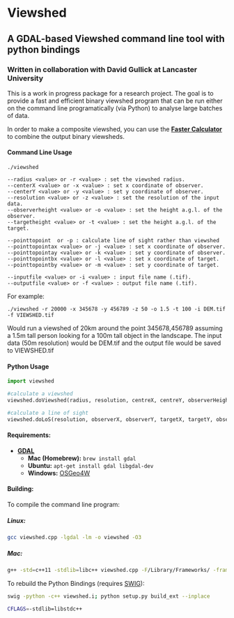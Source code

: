 # Viewshed
## A GDAL-based Viewshed command line tool with python bindings

### Written in collaboration with David Gullick at Lancaster University

This is a work in progress package for a research project. The goal is to provide a fast and efficient binary viewshed program that can be run either on the command line programatically (via Python) to analyse large batches of data.

In order to make a composite viewshed, you can use the [**Faster Calculator**](https://github.com/jonnyhuck/FasterCalculator) to combine the output binary viewsheds.

#### Command Line Usage

```
./viewshed

--radius <value> or -r <value> : set the viewshed radius.
--centerX <value> or -x <value> : set x coordinate of observer.
--centerY <value> or -y <value> : set y coordinate of observer.
--resolution <value> or -z <value> : set the resolution of the input data.
--observerheight <value> or -o <value> : set the height a.g.l. of the observer.
--targetheight <value> or -t <value> : set the height a.g.l. of the target.

--pointtopoint  or -p : calculate line of sight rather than viewshed
--pointtopointax <value> or -j <value> : set x coordinate of observer.
--pointtopointay <value> or -k <value> : set y coordinate of observer.
--pointtopointbx <value> or -l <value> : set x coordinate of target.
--pointtopointby <value> or -m <value> : set y coordinate of target.

--inputfile <value> or -i <value> : input file name (.tif).
--outputfile <value> or -f <value> : output file name (.tif).

```
For example:

`./viewshed -r 20000 -x 345678 -y 456789 -z 50 -o 1.5 -t 100 -i DEM.tif -f VIEWSHED.tif`

Would run a viewshed of 20km around the point 345678,456789 assuming a 1.5m tall person looking for a 100m tall object in the landscape. The input data (50m resolution) would be DEM.tif and the output file would be saved to VIEWSHED.tif

#### Python Usage

```python
import viewshed

#calculate a viewshed
viewshed.doViewshed(radius, resolution, centreX, centreY, observerHeight, targetHeight, inputFile, outputFile)

#calculate a line of sight
viewshed.doLoS(resolution, observerX, observerY, targetX, targetY, observerHeight, targetHeight, inputFile)
```

#### Requirements:
* [**GDAL**](http://www.gdal.org/)
	* **Mac (Homebrew):** `brew install gdal`
	* **Ubuntu:** `apt-get install gdal libgdal-dev`
	* **Windows:** [OSGeo4W](https://trac.osgeo.org/osgeo4w)

#### Building:
To compile the command line program:

##### Linux:

```bash
gcc viewshed.cpp -lgdal -lm -o viewshed -O3
```

##### Mac:
```bash
g++ -std=c++11 -stdlib=libc++ viewshed.cpp -F/Library/Frameworks/ -framework GDAL -o viewshed -O3
```
To rebuild the Python Bindings (requires [SWIG](http://swig.org/)):

```bash
swig -python -c++ viewshed.i; python setup.py build_ext --inplace

CFLAGS=-stdlib=libstdc++ 
```

